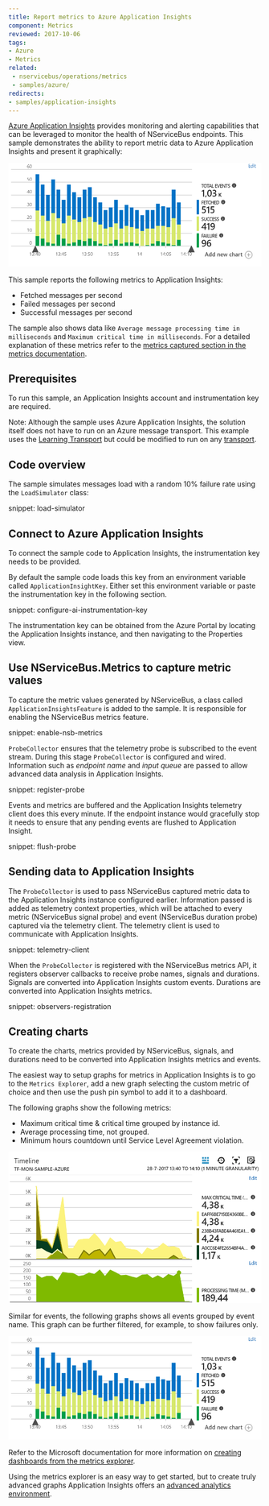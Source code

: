 ```yaml
---
title: Report metrics to Azure Application Insights
component: Metrics
reviewed: 2017-10-06
tags:
- Azure
- Metrics
related:
 - nservicebus/operations/metrics
 - samples/azure/
redirects:
- samples/application-insights
---
```


[Azure Application Insights](https://azure.microsoft.com/en-us/services/application-insights/) provides monitoring and alerting capabilities that can be leveraged to monitor the health of NServiceBus endpoints. This sample demonstrates the ability to report metric data to Azure Application Insights and present it graphically:

![example graph events](example-graph-events.png "width=500")

This sample reports the following metrics to Application Insights:

 * Fetched messages per second 
 * Failed messages per second
 * Successful messages per second
 
 The sample also shows data like `Average message processing time in milliseconds` and `Maximum critical time in milliseconds`. For a detailed explanation of these metrics refer to the [metrics captured section in the metrics documentation](/nservicebus/operations/metrics.md#metrics-captured).


## Prerequisites

To run this sample, an Application Insights account and instrumentation key are required.

Note: Although the sample uses Azure Application Insights, the solution itself does not have to run on an Azure message transport. This example uses the [Learning Transport](/transports/learning/) but could be modified to run on any [transport](/transports/).


## Code overview

The sample simulates messages load with a random 10% failure rate using the `LoadSimulator` class:

snippet: load-simulator


## Connect to Azure Application Insights

To connect the sample code to Application Insights, the instrumentation key needs to be provided.

By default the sample code loads this key from an environment variable called `ApplicationInsightKey`. Either set this environment variable or paste the instrumentation key in the following section.

snippet: configure-ai-instrumentation-key

The instrumentation key can be obtained from the Azure Portal by locating the Application Insights instance, and then navigating to the Properties view.


## Use NServiceBus.Metrics to capture metric values

To capture the metric values generated by NServiceBus, a class called `ApplicationInsightsFeature` is added to the sample. It is responsible for enabling the NServiceBus metrics feature.

snippet: enable-nsb-metrics

`ProbeCollector` ensures that the telemetry probe is subscribed to the event stream. During this stage `ProbeCollector` is configured and wired. Information such as *endpoint name* and *input queue* are passed to allow advanced data analysis in Application Insights.

snippet: register-probe

Events and metrics are buffered and the Application Insights telemetry client does this every minute. If the endpoint instance would gracefully stop it needs to ensure that any pending events are flushed to Application Insight.

snippet: flush-probe


## Sending data to Application Insights

The `ProbeCollector` is used to pass NServiceBus captured metric data to the Application Insights instance configured earlier. Information passed is added as telemetry context properties, which will be attached to every metric (NServiceBus signal probe) and event (NServiceBus duration probe) captured via the telemetry client. The telemetry client is used to communicate with Application Insights.

snippet: telemetry-client

When the `ProbeCollector` is registered with the NServiceBus metrics API, it registers observer callbacks to receive probe names, signals and durations. Signals are converted into Application Insights custom events. Durations are converted into Application Insights metrics.

snippet: observers-registration


## Creating charts

To create the charts, metrics provided by NServiceBus, signals, and durations need to be converted into Application Insights metrics and events.

The easiest way to setup graphs for metrics in Application Insights is to go to the `Metrics Explorer`, add a new graph selecting the custom metric of choice and then use the push pin symbol to add it to a dashboard.

The following graphs show the following metrics:

 * Maximum critical time & critical time grouped by instance id.
 * Average processing time, not grouped.
 * Minimum hours countdown until Service Level Agreement violation.

![example graph metrics](example-graph-metrics.png "width=500")

Similar for events, the following graphs shows all events grouped by event name. This graph can be further filtered, for example, to show failures only.

![example graph events](example-graph-events.png "width=500")

Refer to the Microsoft documentation for more information on [creating dashboards from the metrics explorer](https://docs.microsoft.com/en-us/azure/application-insights/app-insights-dashboards).

Using the metrics explorer is an easy way to get started, but to create truly advanced graphs Application Insights offers an [advanced analytics environment](https://docs.microsoft.com/en-us/azure/application-insights/app-insights-analytics).
